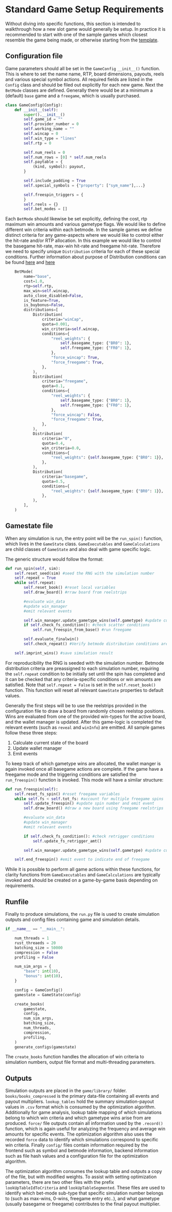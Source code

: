 # Standard Game Setup Requirements

Without diving into specific functions, this section is intended to walkthrough how a new slot game would generally be setup. In practice it is recommended to start with one of the sample games which closest resemble the game being made, or otherwise starting from the [template](../sample_section/sample_games.md).

## Configuration file

Game parameters should all be set in the `GameConfig` `__init__()` function. This is where to set the name name, RTP, board dimensions, payouts, reels and various special symbol actions. All required fields are listed in the `Config` class and should be filed out explicitly for each new game.
Next the `BetMode` classes are defined. Generally there would be at a minimum a (default) `base` game and a `freegame`, which is usually purchased. 

```python
class GameConfig(Config):
    def __init__(self):
        super().__init__()
        self.game_id = ""
        self.provider_number = 0
        self.working_name = ""
        self.wincap = 0
        self.win_type = "lines"
        self.rtp = 0

        self.num_reels = 0
        self.num_rows = [0] * self.num_reels  
        self.paytable = {
            (kind, symbol): payout, 
        }

        self.include_padding = True
        self.special_symbols = {"property": ["sym_name"],...}

        self.freespin_triggers = {
        }
        self.reels = {}
        self.bet_modes = []
```

Each `BetMode` should likewise be set explicitly, defining the cost, rtp maximum win amounts and various gametype flags. We would like to define different win criteria within each betmode. In the sample games we define distinct criteria for any game-aspects where we would like to control either the hit-rate and/or RTP allocation. In this example we would like to control the basegame hit-rate, max-win hit-rate and freegame hit-rate. Therefore we need to specify unique `Distribution` criteria for each of these special conditions. Further information about purpose of Distribution conditions can be found [here](../gamestate_section/repeat_info.md) and [here](../gamestate_section/configuration_section/betmode_dist.md)
```python
    BetMode(
        name="base",
        cost=1.0,
        rtp=self.rtp,
        max_win=self.wincap,
        auto_close_disabled=False,
        is_feature=True,
        is_buybonus=False,
        distributions=[
            Distribution(
                criteria="winCap",
                quota=0.001,
                win_criteria=self.wincap,
                conditions={
                    "reel_weights": {
                        self.basegame_type: {"BR0": 1},
                        self.freegame_type: {"FR0": 1},
                    },
                    "force_wincap": True,
                    "force_freegame": True,
                },
            ),
            Distribution(
                criteria="freegame",
                quota=0.1,
                conditions={
                    "reel_weights": {
                        self.basegame_type: {"BR0": 1},
                        self.freegame_type: {"FR0": 1},
                    },
                    "force_wincap": False,
                    "force_freegame": True,
                },
            ),
            Distribution(
                criteria="0",
                quota=0.4,
                win_criteria=0.0,
                conditions={
                    "reel_weights": {self.basegame_type: {"BR0": 1}},
                },
            ),
            Distribution(
                criteria="basegame",
                quota=0.5,
                conditions={
                    "reel_weights": {self.basegame_type: {"BR0": 1}},
                },
            ),
        ],
    )
```

## Gamestate file

When any simulation is run, the entry point will be the `run_spin()` function, which lives in the `GameState` class. `GameExecutables` and `GameCalculations` are child classes of `GameState` and also deal with game specific logic.

The generic structure would follow the format:
```python
def run_spin(self, sim):
    self.reset_seed(sim) #seed the RNG with the simulation number 
    self.repeat = True
    while self.repeat:
        self.reset_book() #reset local variables
        self.draw_board() #rraw board from reelstrips

        #evaluate win_data
        #update win_manager
        #emit relevant events

        self.win_manager.update_gametype_wins(self.gametype) #update cumulative basegame wins
        if self.check_fs_condition(): #check scatter conditions
            self.run_freespin_from_base() #run freegame

        self.evaluate_finalwin()
        self.check_repeat() #Verify betmode distribution conditions are satisfied

    self.imprint_wins() #save simulation result
```

For reproducibility the RNG is seeded with the simulation number. Betmode distribution criteria are preassigned to each simulation number, requiring the `self.repeat` condition to be initially set until the spin has completed and it can be checked that any criteria-specific conditions or win amounts are satisfied. Note that `self.repeat = False` is set in the `self.reset_book()` function. This function will reset all relevant `GameState` properties to default values. 

Generally the first steps will be to use the reelstrips provided in the configuration file to draw a board from randomly chosen reelstop positions. Wins are evaluated from one of the provided win-types for the active board, and the wallet manager is updated. After this game-logic is completed the relevant events (such as `reveal` and `winInfo`) are emitted. All sample games follow these three steps:
1. Calculate current state of the board
2. Update wallet manager
3. Emit events

To keep track of which gametype wins are allocated, the wallet manger is again invoked once all basegame actions are complete. If the game have a freegame mode and the triggering conditions are satisfied the `run_freespin()` function is invoked. This mode will have a similar structure:
```python
def run_freespin(self):
    self.reset_fs_spin() #reset freegame variables
    while self.fs < self.tot_fs: #account for multiple freegame spins
        self.update_freespin() #update spin number and emit event
        self.draw_board() #draw a new board using freegame reelstrips

        #evaluate win_data
        #update win_manager
        #emit relevant events

        if self.check_fs_condition(): #check retrigger conditions
            self.update_fs_retrigger_amt()

        self.win_manager.update_gametype_wins(self.gametype) #update cumulative freegame win amounts

    self.end_freespin() #emit event to indicate end of freegame

```

While it is possible to perform all game actions within these functions, for clarity functions from `GameExecutables` and `GameCalculations` are typically invoked and should be created on a game-by-game basis depending on requirements. 

## Runfile

Finally to produce simulations, the `run.py` file is used to create simulation outputs and config files containing game and simulation details. 
```python
if __name__ == "__main__":

    num_threads = 1
    rust_threaeds = 20
    batching_size = 50000
    compression = False
    profiling = False

    num_sim_args = {
        "base": int(10),
        "bonus": int(10),
    }

    config = GameConfig()
    gamestate = GameState(config)

    create_books(
        gamestate,
        config,
        num_sim_args,
        batching_size,
        num_threads,
        compression,
        profiling,
    )
    generate_configs(gamestate)

```
The `create_books` function handles the allocation of win criteria to simulation numbers, output file format and multi-threading parameters. 

## Outputs

Simulation outputs are placed in the `game/library/` folder. `books/books_compressed` is the primary data-file containing all events and payout multipliers. `lookup_tables` hold the summary simulation-payout values in `.csv` format which is consumed by the optimization algorithm. Additionally for game analysis, lookup table mapping of which simulations belong to which win criteria and which gametype wins arise from are produced. `force/` file outputs contain all information used by the `.record()` function, which is again useful for analyzing the frequency and average win amounts for specific events. The optimization algorithm also uses the recorded `force` data to identify which simulations correspond to specific win criteria. Finally `config/` files contain information required by the frontend such as symbol and betmode information, backend information such as file hash values and a configuration file for the optimization algorithm.

The optimization algorithm consumes the lookup table and outputs a copy of the file, but with modified weights. To assist with setting optimization parameters, there are two other files with the prefix `lookUpTableIdToCriteria` and `lookUpTableSegmented`. These files are used to identify which bet-mode sub-type that specific simulation number belongs to (such as max-wins, 0-wins, freegame entry etc..), and what gametype (usually basegame or freegame) contributes to the final payout multiplier.